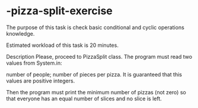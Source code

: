# -pizza-split-exercise
The purpose of this task is check basic conditional and cyclic operations knowledge.

Estimated workload of this task is 20 minutes.

Description
Please, proceed to PizzaSplit class. The program must read two values from System.in:

number of people;
number of pieces per pizza.
It is guaranteed that this values are positive integers.

Then the program must print the minimum number of pizzas (not zero) so that everyone has an equal number of slices and no slice is left.
